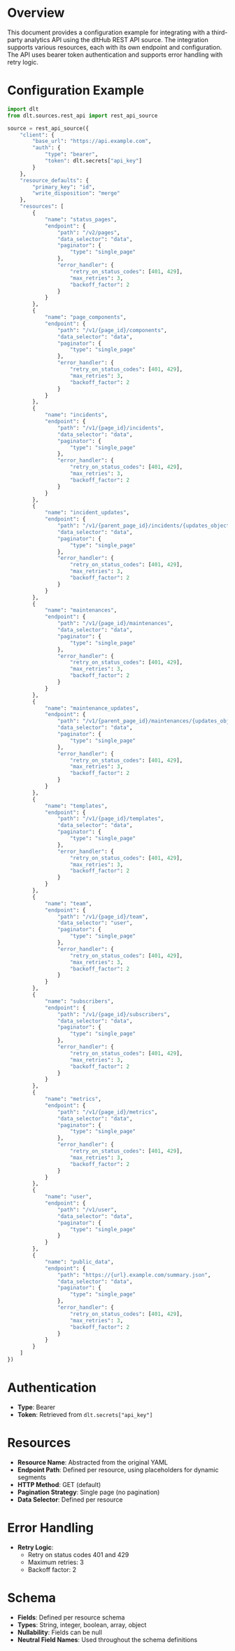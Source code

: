 # Overview

This document provides a configuration example for integrating with a third-party analytics API using the dltHub REST API source. The integration supports various resources, each with its own endpoint and configuration. The API uses bearer token authentication and supports error handling with retry logic.

# Configuration Example

```python
import dlt
from dlt.sources.rest_api import rest_api_source

source = rest_api_source({
    "client": {
        "base_url": "https://api.example.com",
        "auth": {
            "type": "bearer",
            "token": dlt.secrets["api_key"]
        }
    },
    "resource_defaults": {
        "primary_key": "id",
        "write_disposition": "merge"
    },
    "resources": [
        {
            "name": "status_pages",
            "endpoint": {
                "path": "/v2/pages",
                "data_selector": "data",
                "paginator": {
                    "type": "single_page"
                },
                "error_handler": {
                    "retry_on_status_codes": [401, 429],
                    "max_retries": 3,
                    "backoff_factor": 2
                }
            }
        },
        {
            "name": "page_components",
            "endpoint": {
                "path": "/v1/{page_id}/components",
                "data_selector": "data",
                "paginator": {
                    "type": "single_page"
                },
                "error_handler": {
                    "retry_on_status_codes": [401, 429],
                    "max_retries": 3,
                    "backoff_factor": 2
                }
            }
        },
        {
            "name": "incidents",
            "endpoint": {
                "path": "/v1/{page_id}/incidents",
                "data_selector": "data",
                "paginator": {
                    "type": "single_page"
                },
                "error_handler": {
                    "retry_on_status_codes": [401, 429],
                    "max_retries": 3,
                    "backoff_factor": 2
                }
            }
        },
        {
            "name": "incident_updates",
            "endpoint": {
                "path": "/v1/{parent_page_id}/incidents/{updates_object_id}/incident-updates/{incident_update_id}",
                "data_selector": "data",
                "paginator": {
                    "type": "single_page"
                },
                "error_handler": {
                    "retry_on_status_codes": [401, 429],
                    "max_retries": 3,
                    "backoff_factor": 2
                }
            }
        },
        {
            "name": "maintenances",
            "endpoint": {
                "path": "/v1/{page_id}/maintenances",
                "data_selector": "data",
                "paginator": {
                    "type": "single_page"
                },
                "error_handler": {
                    "retry_on_status_codes": [401, 429],
                    "max_retries": 3,
                    "backoff_factor": 2
                }
            }
        },
        {
            "name": "maintenance_updates",
            "endpoint": {
                "path": "/v1/{parent_page_id}/maintenances/{updates_object_id}/maintenance-updates/{maintenance_update_id}",
                "data_selector": "data",
                "paginator": {
                    "type": "single_page"
                },
                "error_handler": {
                    "retry_on_status_codes": [401, 429],
                    "max_retries": 3,
                    "backoff_factor": 2
                }
            }
        },
        {
            "name": "templates",
            "endpoint": {
                "path": "/v1/{page_id}/templates",
                "data_selector": "data",
                "paginator": {
                    "type": "single_page"
                },
                "error_handler": {
                    "retry_on_status_codes": [401, 429],
                    "max_retries": 3,
                    "backoff_factor": 2
                }
            }
        },
        {
            "name": "team",
            "endpoint": {
                "path": "/v1/{page_id}/team",
                "data_selector": "user",
                "paginator": {
                    "type": "single_page"
                },
                "error_handler": {
                    "retry_on_status_codes": [401, 429],
                    "max_retries": 3,
                    "backoff_factor": 2
                }
            }
        },
        {
            "name": "subscribers",
            "endpoint": {
                "path": "/v1/{page_id}/subscribers",
                "data_selector": "data",
                "paginator": {
                    "type": "single_page"
                },
                "error_handler": {
                    "retry_on_status_codes": [401, 429],
                    "max_retries": 3,
                    "backoff_factor": 2
                }
            }
        },
        {
            "name": "metrics",
            "endpoint": {
                "path": "/v1/{page_id}/metrics",
                "data_selector": "data",
                "paginator": {
                    "type": "single_page"
                },
                "error_handler": {
                    "retry_on_status_codes": [401, 429],
                    "max_retries": 3,
                    "backoff_factor": 2
                }
            }
        },
        {
            "name": "user",
            "endpoint": {
                "path": "/v1/user",
                "data_selector": "data",
                "paginator": {
                    "type": "single_page"
                }
            }
        },
        {
            "name": "public_data",
            "endpoint": {
                "path": "https://{url}.example.com/summary.json",
                "data_selector": "data",
                "paginator": {
                    "type": "single_page"
                },
                "error_handler": {
                    "retry_on_status_codes": [401, 429],
                    "max_retries": 3,
                    "backoff_factor": 2
                }
            }
        }
    ]
})
```

# Authentication

- **Type**: Bearer
- **Token**: Retrieved from `dlt.secrets["api_key"]`

# Resources

- **Resource Name**: Abstracted from the original YAML
- **Endpoint Path**: Defined per resource, using placeholders for dynamic segments
- **HTTP Method**: GET (default)
- **Pagination Strategy**: Single page (no pagination)
- **Data Selector**: Defined per resource

# Error Handling

- **Retry Logic**: 
  - Retry on status codes 401 and 429
  - Maximum retries: 3
  - Backoff factor: 2

# Schema

- **Fields**: Defined per resource schema
- **Types**: String, integer, boolean, array, object
- **Nullability**: Fields can be null
- **Neutral Field Names**: Used throughout the schema definitions